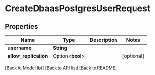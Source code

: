 # CreateDbaasPostgresUserRequest

## Properties

Name | Type | Description | Notes
------------ | ------------- | ------------- | -------------
**username** | **String** |  | 
**allow_replication** | Option<**bool**> |  | [optional]

[[Back to Model list]](../README.md#documentation-for-models) [[Back to API list]](../README.md#documentation-for-api-endpoints) [[Back to README]](../README.md)


